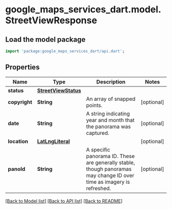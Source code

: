 # google_maps_services_dart.model.StreetViewResponse

## Load the model package
```dart
import 'package:google_maps_services_dart/api.dart';
```

## Properties
Name | Type | Description | Notes
------------ | ------------- | ------------- | -------------
**status** | [**StreetViewStatus**](StreetViewStatus.md) |  | 
**copyright** | **String** | An array of snapped points. | [optional] 
**date** | **String** | A string indicating year and month that the panorama was captured. | [optional] 
**location** | [**LatLngLiteral**](LatLngLiteral.md) |  | [optional] 
**panoId** | **String** | A specific panorama ID. These are generally stable, though panoramas may change ID over time as imagery is refreshed. | [optional] 

[[Back to Model list]](../README.md#documentation-for-models) [[Back to API list]](../README.md#documentation-for-api-endpoints) [[Back to README]](../README.md)



